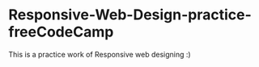 # Responsive-Web-Design-practice-freeCodeCamp
This is a practice work of Responsive web designing :)
